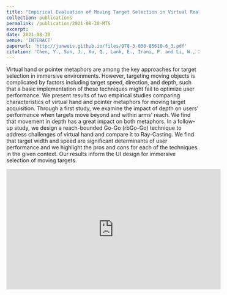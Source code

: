 ```yaml
---
title: "Empirical Evaluation of Moving Target Selection in Virtual Reality using Egocentric Metaphors"
collection: publications
permalink: /publication/2021-08-30-MTS
excerpt:
date: 2021-08-30
venue: 'INTERACT'
paperurl: 'http://junweis.github.io/files/978-3-030-85610-6_3.pdf'
citation: 'Chen, Y., Sun, J., Xu, Q., Lank, E., Irani, P. and Li, W., 2021, August. Empirical evaluation of moving target selection in virtual reality using egocentric metaphors. In IFIP Conference on Human-Computer Interaction (pp. 29-50). Springer, Cham.'
---
```

Virtual hand or pointer metaphors are among the key approaches for target selection in immersive environments. However, targeting moving objects is complicated by factors including target speed, direction, and depth, such that a basic implementation of these techniques might fail to optimize user performance. We present results of two empirical studies comparing characteristics of virtual hand and pointer metaphors for moving target acquisition. Through a first study, we examine the impact of depth on users’ performance when targets move beyond and within arms’ reach. We find that movement in depth has a great impact on both metaphors. In a follow-up study, we design a reach-bounded Go-Go (rbGo-Go) technique to address challenges of virtual hand and compare it to Ray-Casting. We find that target width and speed are significant determinants of user performance and we highlight the pros and cons for each of the techniques in the given context. Our results inform the UI design for immersive selection of moving targets.

<iframe width="560" height="315" src="https://www.youtube.com/embed/-VNXndTpPjA" title="YouTube video player" frameborder="0" allow="accelerometer; autoplay; clipboard-write; encrypted-media; gyroscope; picture-in-picture" allowfullscreen></iframe>

